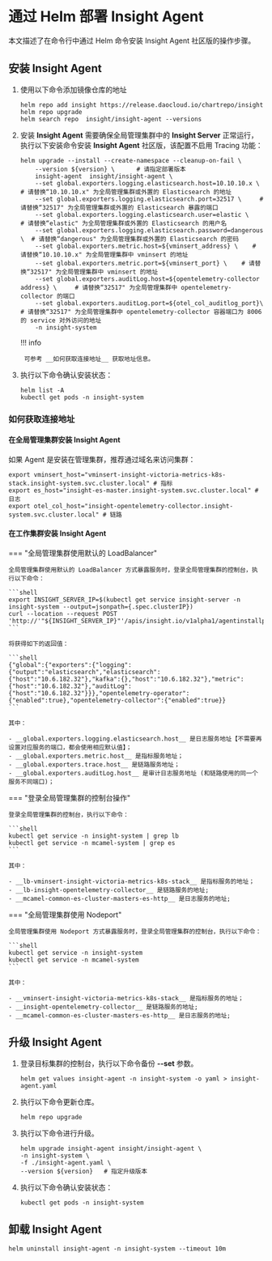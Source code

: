 # 通过 Helm 部署 Insight Agent 

本文描述了在命令行中通过 Helm 命令安装 Insight Agent 社区版的操作步骤。

## 安装 Insight Agent

1. 使用以下命令添加镜像仓库的地址

    ```shell
    helm repo add insight https://release.daocloud.io/chartrepo/insight
    helm repo upgrade
    helm search repo  insight/insight-agent --versions
    ```

2. 安装 __Insight Agent__ 需要确保全局管理集群中的 __Insight Server__ 正常运行，执行以下安装命令安装 __Insight Agent__ 社区版，该配置不启用 Tracing 功能：

    ```shell
    helm upgrade --install --create-namespace --cleanup-on-fail \
        --version ${version} \      # 请指定部署版本
        insight-agent  insight/insight-agent \
        --set global.exporters.logging.elasticsearch.host=10.10.10.x \    # 请替换“10.10.10.x" 为全局管理集群或外置的 Elasticsearch 的地址
        --set global.exporters.logging.elasticsearch.port=32517 \     # 请替换“32517" 为全局管理集群或外置的 Elasticsearch 暴露的端口
        --set global.exporters.logging.elasticsearch.user=elastic \     # 请替换“elastic" 为全局管理集群或外置的 Elasticsearch 的用户名
        --set global.exporters.logging.elasticsearch.password=dangerous \  # 请替换“dangerous" 为全局管理集群或外置的 Elasticsearch 的密码
        --set global.exporters.metric.host=${vminsert_address} \    # 请替换“10.10.10.x" 为全局管理集群中 vminsert 的地址
        --set global.exporters.metric.port=${vminsert_port} \    # 请替换“32517" 为全局管理集群中 vminsert 的地址
        --set global.exporters.auditLog.host=${opentelemetry-collector address} \     # 请替换“32517" 为全局管理集群中 opentelemetry-collector 的端口
        --set global.exporters.auditLog.port=${otel_col_auditlog_port}\   # 请替换“32517" 为全局管理集群中 opentelemetry-collector 容器端口为 8006 的 service 对外访问的地址
        -n insight-system
    ```

    !!! info

        可参考 __如何获取连接地址__ 获取地址信息。

3. 执行以下命令确认安装状态：

    ```shell
    helm list -A
    kubectl get pods -n insight-system
    ```

### 如何获取连接地址

#### 在全局管理集群安装 Insight Agent

如果 Agent 是安装在管理集群，推荐通过域名来访问集群：

```shell
export vminsert_host="vminsert-insight-victoria-metrics-k8s-stack.insight-system.svc.cluster.local" # 指标
export es_host="insight-es-master.insight-system.svc.cluster.local" # 日志
export otel_col_host="insight-opentelemetry-collector.insight-system.svc.cluster.local" # 链路
```

#### 在工作集群安装 Insight Agent

=== "全局管理集群使用默认的 LoadBalancer"

    全局管理集群使用默认的 LoadBalancer 方式暴露服务时，登录全局管理集群的控制台，执行以下命令：

    ```shell
    export INSIGHT_SERVER_IP=$(kubectl get service insight-server -n insight-system --output=jsonpath={.spec.clusterIP})
    curl --location --request POST 'http://'"${INSIGHT_SERVER_IP}"'/apis/insight.io/v1alpha1/agentinstallparam'
    ```

    将获得如下的返回值：

    ```shell
    {"global":{"exporters":{"logging":{"output":"elasticsearch","elasticsearch":{"host":"10.6.182.32"},"kafka":{},"host":"10.6.182.32"},"metric":{"host":"10.6.182.32"},"auditLog":    {"host":"10.6.182.32"}}},"opentelemetry-operator":{"enabled":true},"opentelemetry-collector":{"enabled":true}}
    ```

    其中：

    - __global.exporters.logging.elasticsearch.host__ 是日志服务地址【不需要再设置对应服务的端口，都会使用相应默认值】；
    - __global.exporters.metric.host__ 是指标服务地址；
    - __global.exporters.trace.host__ 是链路服务地址；
    - __global.exporters.auditLog.host__ 是审计日志服务地址 (和链路使用的同一个服务不同端口)；

=== "登录全局管理集群的控制台操作"

    登录全局管理集群的控制台，执行以下命令：

    ```shell
    kubectl get service -n insight-system | grep lb
    kubectl get service -n mcamel-system | grep es
    ```

    其中：

    - __lb-vminsert-insight-victoria-metrics-k8s-stack__ 是指标服务的地址；
    - __lb-insight-opentelemetry-collector__ 是链路服务的地址;
    - __mcamel-common-es-cluster-masters-es-http__ 是日志服务的地址;

=== "全局管理集群使用 Nodeport"

    全局管理集群使用 Nodeport 方式暴露服务时，登录全局管理集群的控制台，执行以下命令：

    ```shell
    kubectl get service -n insight-system
    kubectl get service -n mcamel-system
    ```

    其中：

    - __vminsert-insight-victoria-metrics-k8s-stack__ 是指标服务的地址；
    - __insight-opentelemetry-collector__ 是链路服务的地址;
    - __mcamel-common-es-cluster-masters-es-http__ 是日志服务的地址;

## 升级 Insight Agent

1. 登录目标集群的控制台，执行以下命令备份 __--set__ 参数。

    ```shell
    helm get values insight-agent -n insight-system -o yaml > insight-agent.yaml
    ```

2. 执行以下命令更新仓库。

    ```shell
    helm repo upgrade
    ```

3. 执行以下命令进行升级。

    ```shell
    helm upgrade insight-agent insight/insight-agent \
    -n insight-system \
    -f ./insight-agent.yaml \
    --version ${version}   # 指定升级版本
    ```

4. 执行以下命令确认安装状态：

    ```shell
    kubectl get pods -n insight-system
    ```

## 卸载 Insight Agent

```shell
helm uninstall insight-agent -n insight-system --timeout 10m
```
